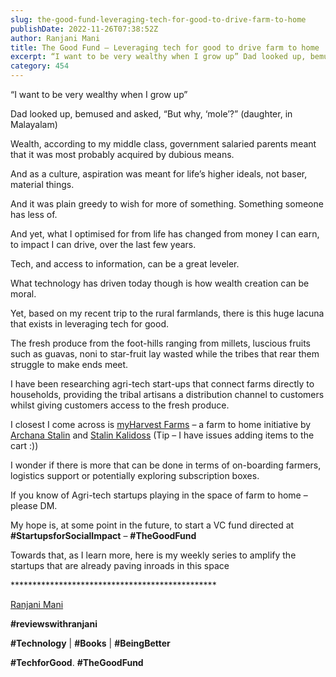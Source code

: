```yaml
---
slug: the-good-fund-leveraging-tech-for-good-to-drive-farm-to-home
publishDate: 2022-11-26T07:38:52Z
author: Ranjani Mani
title: The Good Fund – Leveraging tech for good to drive farm to home 
excerpt: “I want to be very wealthy when I grow up” Dad looked up, bemused and asked, “But why, ‘mole’?” (daughter, in Malayalam) Wealth, according to my middle class, government salaried parents meant that it was most probably acquired by dubious means. And as a culture, aspiration was meant for life’s higher ideals, not baser, material  ... 
category: 454
---
```


“I want to be very wealthy when I grow up”

Dad looked up, bemused and asked, “But why, ‘mole’?” (daughter, in Malayalam)

Wealth, according to my middle class, government salaried parents meant that it was most probably acquired by dubious means.

And as a culture, aspiration was meant for life’s higher ideals, not baser, material things.

And it was plain greedy to wish for more of something. Something someone has less of.

And yet, what I optimised for from life has changed from money I can earn, to impact I can drive, over the last few years.

Tech, and access to information, can be a great leveler.

What technology has driven today though is how wealth creation can be moral.

Yet, based on my recent trip to the rural farmlands, there is this huge lacuna that exists in leveraging tech for good.

The fresh produce from the foot-hills ranging from millets, luscious fruits such as guavas, noni to star-fruit lay wasted while the tribes that rear them struggle to make ends meet.

I have been researching agri-tech start-ups that connect farms directly to households, providing the tribal artisans a distribution channel to customers whilst giving customers access to the fresh produce.

I closest I come across is [myHarvest Farms](https://www.linkedin.com/feed/#) – a farm to home initiative by [Archana Stalin](https://www.linkedin.com/feed/#) and [Stalin Kalidoss](https://www.linkedin.com/feed/#) (Tip – I have issues adding items to the cart :))

I wonder if there is more that can be done in terms of on-boarding farmers, logistics support or potentially exploring subscription boxes.

If you know of Agri-tech startups playing in the space of farm to home – please DM.

My hope is, at some point in the future, to start a VC fund directed at **#StartupsforSocialImpact** – **#TheGoodFund**

Towards that, as I learn more, here is my weekly series to amplify the startups that are already paving inroads in this space

\*\*\*\*\*\*\*\*\*\*\*\*\*\*\*\*\*\*\*\*\*\*\*\*\*\*\*\*\*\*\*\*\*\*\*\*\*\*\*\*\*\*\*\*\*\*\*

[Ranjani Mani](https://www.linkedin.com/feed/#)

**#reviewswithranjani**

**#Technology** | **#Books** | **#BeingBetter**

**#TechforGood**. **#TheGoodFund**